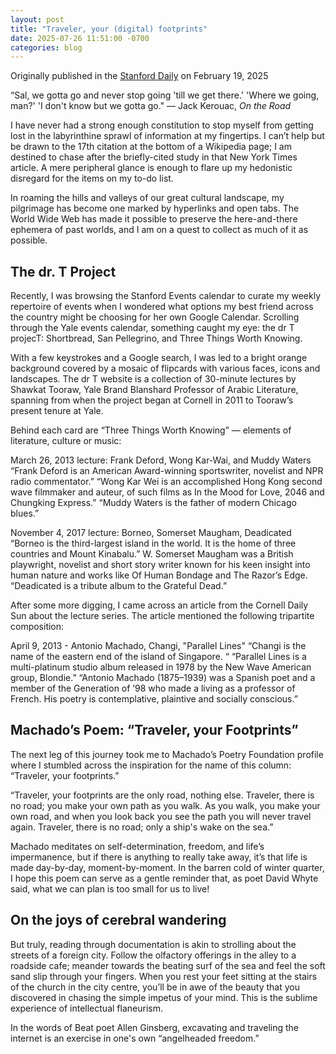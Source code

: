 ```yaml
---
layout: post
title: "Traveler, your (digital) footprints"
date: 2025-07-26 11:51:00 -0700
categories: blog
---
```


Originally published in the [Stanford Daily](https://stanforddaily.com/2025/02/19/traveler-your-digital-footprints-meeting-dr-t-and-antonio-machado/) on February 19, 2025


“Sal, we gotta go and never stop going 'till we get there.'
'Where we going, man?'
'I don't know but we gotta go."
― Jack Kerouac, *On the Road*

I have never had a strong enough constitution to stop myself from getting lost in the labyrinthine sprawl of information at my fingertips. I can’t help but be drawn to the 17th citation at the bottom of a Wikipedia page; I am destined to chase after the briefly-cited study in that New York Times article. A mere peripheral glance is enough to flare up my hedonistic disregard for the items on my to-do list. 

In roaming the hills and valleys of our great cultural landscape, my pilgrimage has become one marked by hyperlinks and open tabs. The World Wide Web has made it possible to preserve the here-and-there ephemera of past worlds, and I am on a quest to collect as much of it as possible.

## The dr. T Project 
Recently, I was browsing the Stanford Events calendar to curate my weekly repertoire of events when I wondered what options my best friend across the country might be choosing for her own Google Calendar. Scrolling through the Yale events calendar, something caught my eye: the dr T projecT: Shortbread, San Pellegrino, and Three Things Worth Knowing. 

With a few keystrokes and a Google search, I was led to a bright orange background covered by a mosaic of flipcards with various faces, icons and landscapes. The dr T website is a collection of 30-minute lectures by Shawkat Tooraw, Yale Brand Blanshard Professor of Arabic Literature, spanning from when the project began at Cornell in 2011 to Tooraw’s present tenure at Yale. 


Behind each card are “Three Things Worth Knowing” — elements of  literature, culture or music:

March 26, 2013 lecture: Frank Deford, Wong Kar-Wai, and Muddy Waters
“Frank Deford is an American Award-winning sportswriter, novelist and NPR radio commentator.”
“Wong Kar Wei is an accomplished Hong Kong second wave filmmaker and auteur, of such films as In the Mood for Love, 2046 and Chungking Express.”
“Muddy Waters is the father of modern Chicago blues.”

November 4, 2017 lecture:  Borneo, Somerset Maugham, Deadicated
“Borneo is the third-largest island in the world. It is the home of three countries and Mount Kinabalu.”
W. Somerset Maugham was a British playwright, novelist and short story writer known for his keen insight into human nature and works like Of Human Bondage and The Razor’s Edge.
“Deadicated is a tribute album to the Grateful Dead.”

After some more digging, I came across an article from the Cornell Daily Sun about the lecture series. The article mentioned the following tripartite composition: 

April 9, 2013 - Antonio Machado, Changi, "Parallel Lines"
“Changi is the name of the eastern end of the island of Singapore.  “
“Parallel Lines is a multi-platinum studio album released in 1978 by the New Wave American group, Blondie.”
“Antonio Machado (1875–1939) was a Spanish poet and a member of the Generation of ’98 who made a living as a professor of French.  His poetry is contemplative, plaintive and socially conscious.” 

## Machado’s Poem: “Traveler, your Footprints”

The next leg of this journey took me to Machado’s Poetry Foundation profile where I stumbled across the inspiration for the name of this column: “Traveler, your footprints.”

“Traveler, your footprints
are the only road, nothing else.
Traveler, there is no road;
you make your own path as you walk.
As you walk, you make your own road,
and when you look back
you see the path
you will never travel again.
Traveler, there is no road;
only a ship's wake on the sea.”

Machado meditates on self-determination, freedom, and life’s impermanence, but if there is anything to really take away, it’s that life is made day-by-day, moment-by-moment. In the barren cold of winter quarter, I hope this poem can serve as a gentle reminder that, as poet David Whyte said, what we can plan is too small for us to live!

## On the joys of cerebral wandering
But truly, reading through documentation is akin to strolling about the streets of a foreign city. Follow the olfactory offerings in the alley to a roadside cafe; meander towards the beating surf of the sea and feel the soft sand slip through your fingers. When you rest your feet sitting at the stairs of the church in the city centre, you’ll be in awe of the beauty that you discovered in chasing the simple impetus of your mind. This is the sublime experience of intellectual flaneurism. 

In the words of Beat poet Allen Ginsberg, excavating and traveling the internet is an exercise in one's own “angelheaded freedom.” 







